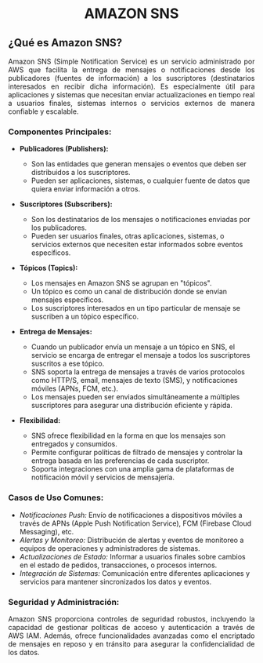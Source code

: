 # <p align="center">AMAZON SNS </p>


## ¿Qué es Amazon SNS?
 <p align="justify">Amazon SNS (Simple Notification Service) es un servicio administrado por AWS que facilita la entrega de mensajes o notificaciones desde los publicadores (fuentes de información) a los suscriptores (destinatarios interesados en recibir dicha información). Es especialmente útil para aplicaciones y sistemas que necesitan enviar actualizaciones en tiempo real a usuarios finales, sistemas internos o servicios externos de manera confiable y escalable.</p>


### Componentes Principales:
  * **Publicadores (Publishers):**
    - Son las entidades que generan mensajes o eventos que deben ser distribuidos a los suscriptores.
    - Pueden ser aplicaciones, sistemas, o cualquier fuente de datos que quiera enviar información a otros.
      
  * **Suscriptores (Subscribers):**
    - Son los destinatarios de los mensajes o notificaciones enviadas por los publicadores.
    - Pueden ser usuarios finales, otras aplicaciones, sistemas, o servicios externos que necesiten estar informados sobre eventos específicos.
      
  * **Tópicos (Topics):**
    - Los mensajes en Amazon SNS se agrupan en "tópicos".
    - Un tópico es como un canal de distribución donde se envían mensajes específicos.
    - Los suscriptores interesados en un tipo particular de mensaje se suscriben a un tópico específico.
      
  * **Entrega de Mensajes:**
    - Cuando un publicador envía un mensaje a un tópico en SNS, el servicio se encarga de entregar el mensaje a todos los suscriptores suscritos a ese tópico.
    -  SNS soporta la entrega de mensajes a través de varios protocolos como HTTP/S, email, mensajes de texto (SMS), y notificaciones móviles (APNs, FCM, etc.).
    -  Los mensajes pueden ser enviados simultáneamente a múltiples suscriptores para asegurar una distribución eficiente y rápida.
       
  * **Flexibilidad:**
    -  SNS ofrece flexibilidad en la forma en que los mensajes son entregados y consumidos.
    -  Permite configurar políticas de filtrado de mensajes y controlar la entrega basada en las preferencias de cada suscriptor.
    -  Soporta integraciones con una amplia gama de plataformas de notificación móvil y servicios de mensajería.

### Casos de Uso Comunes:
  -  *Notificaciones Push:* Envío de notificaciones a dispositivos móviles a través de APNs (Apple Push Notification Service), FCM (Firebase Cloud Messaging), etc.
  -  *Alertas y Monitoreo:* Distribución de alertas y eventos de monitoreo a equipos de operaciones y administradores de sistemas.
  -  *Actualizaciones de Estado:* Informar a usuarios finales sobre cambios en el estado de pedidos, transacciones, o procesos internos.
  -  *Integración de Sistemas:* Comunicación entre diferentes aplicaciones y servicios para mantener sincronizados los datos y eventos.

### Seguridad y Administración:

<p align="justify">Amazon SNS proporciona controles de seguridad robustos, incluyendo la capacidad de gestionar políticas de acceso y autenticación a través de AWS IAM. Además, ofrece funcionalidades avanzadas como el encriptado de mensajes en reposo y en tránsito para asegurar la confidencialidad de los datos.</p>

